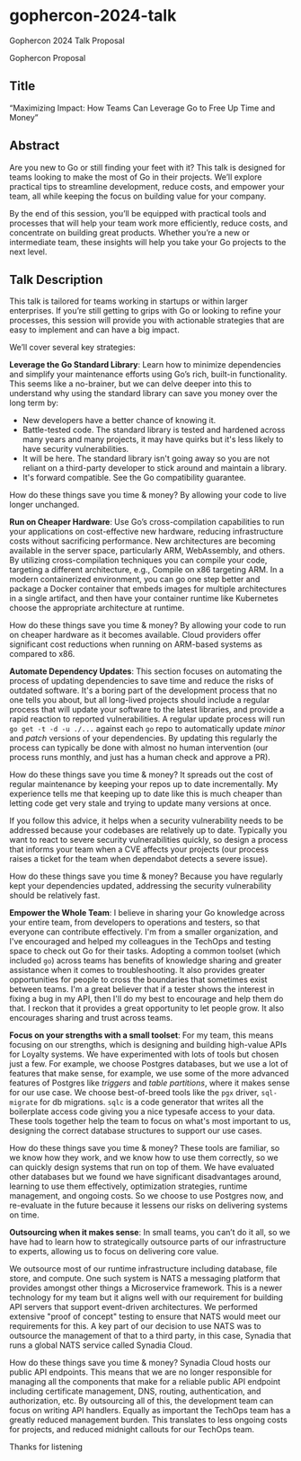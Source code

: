 # gophercon-2024-talk

Gophercon 2024 Talk Proposal

Gophercon Proposal

## Title

“Maximizing Impact: How Teams Can Leverage Go to Free Up Time and Money”

## Abstract

Are you new to Go or still finding your feet with it? This talk is designed for teams looking to make the most of Go in their projects. We’ll explore practical tips to streamline development, reduce costs, and empower your team, all while keeping the focus on building value for your company.

By the end of this session, you’ll be equipped with practical tools and processes that will help your team work more efficiently, reduce costs, and concentrate on building great products. Whether you’re a new or intermediate team, these insights will help you take your Go projects to the next level.

## Talk Description

This talk is tailored for teams working in startups or within larger enterprises. If you’re still getting to grips with Go or looking to refine your processes, this session will provide you with actionable strategies that are easy to implement and can have a big impact.

We’ll cover several key strategies:

**Leverage the Go Standard Library**: Learn how to minimize dependencies and simplify your maintenance efforts using Go’s rich, built-in functionality. This seems like a no-brainer, but we can delve deeper into this to understand why using the standard library can save you money over the long term by:

* New developers have a better chance of knowing it.
* Battle-tested code. The standard library is tested and hardened across many years and many projects, it may have quirks but it's less likely to have security vulnerabilities.
* It will be here. The standard library isn't going away so you are not reliant on a third-party developer to stick around and maintain a library.
* It's forward compatible. See the Go compatibility guarantee.

How do these things save you time & money? By allowing your code to live longer unchanged.

**Run on Cheaper Hardware**: Use Go’s cross-compilation capabilities to run your applications on cost-effective new hardware, reducing infrastructure costs without sacrificing performance. New architectures are becoming available in the server space, particularly ARM, WebAssembly, and others. By utilizing cross-compilation techniques you can compile your code, targeting a different architecture, e.g., Compile on x86 targeting ARM. In a modern containerized environment, you can go one step better and package a Docker container that embeds images for multiple architectures in a single artifact, and then have your container runtime like Kubernetes choose the appropriate architecture at runtime.

How do these things save you time & money? By allowing your code to run on cheaper hardware as it becomes available. Cloud providers offer significant cost reductions when running on ARM-based systems as compared to x86.

**Automate Dependency Updates**: This section focuses on automating the process of updating dependencies to save time and reduce the risks of outdated software. It's a boring part of the development process that no one tells you about, but all long-lived projects should include a regular process that will update your software to the latest libraries, and provide a rapid reaction to reported vulnerabilities. A regular update process will run `go get -t -d -u ./...` against each `go` repo to automatically update _minor_ and _patch_ versions of your dependencies. By updating this regularly the process can typically be done with almost no human intervention (our process runs monthly, and just has a human check and approve a PR).

How do these things save you time & money? It spreads out the cost of regular maintenance by keeping your repos up to date incrementally. My experience tells me that keeping up to date like this is much cheaper than letting code get very stale and trying to update many versions at once.

If you follow this advice, it helps when a security vulnerability needs to be addressed because your codebases are relatively up to date. Typically you want to react to severe security vulnerabilities quickly, so design a process that informs your team when a CVE affects your projects (our process raises a ticket for the team when dependabot detects a severe issue).

How do these things save you time & money? Because you have regularly kept your dependencies updated, addressing the security vulnerability should be relatively fast.

**Empower the Whole Team**: I believe in sharing your Go knowledge across your entire team, from developers to operations and testers, so that everyone can contribute effectively. I'm from a smaller organization, and I've encouraged and helped my colleagues in the TechOps and testing space to check out Go for their tasks. Adopting a common toolset (which included `go`) across teams has benefits of knowledge sharing and greater assistance when it comes to troubleshooting. It also provides greater opportunities for people to cross the boundaries that sometimes exist between teams. I'm a great believer that if a tester shows the interest in fixing a bug in my API, then I'll do my best to encourage and help them do that. I reckon that it provides a great opportunity to let people grow. It also encourages sharing and trust across teams.

**Focus on your strengths with a small toolset**: For my team, this means focusing on our strengths, which is designing and building high-value APIs for Loyalty systems. We have experimented with lots of tools but chosen just a few. For example, we choose Postgres databases, but we use a lot of features that make sense, for example, we use some of the more advanced features of Postgres like _triggers_ and _table partitions_, where it makes sense for our use case. We choose best-of-breed tools like the `pgx` driver, `sql-migrate` for db migrations. `sqlc` is a code generator that writes all the boilerplate access code giving you a nice typesafe access to your data. These tools together help the team to focus on what's most important to us, designing the correct database structures to support our use cases.

How do these things save you time & money? These tools are familiar, so we know how they work, and we know how to use them correctly, so we can quickly design systems that run on top of them. We have evaluated other databases but we found we have significant disadvantages around, learning to use them effectively, optimization strategies, runtime management, and ongoing costs. So we choose to use Postgres now, and re-evaluate in the future because it lessens our risks on delivering systems on time.

**Outsourcing when it makes sense**: In small teams, you can’t do it all, so we have had to learn how to strategically outsource parts of our infrastructure to experts, allowing us to focus on delivering core value.

We outsource most of our runtime infrastructure including database, file store, and compute. One such system is NATS a messaging platform that provides amongst other things a Microservice framework. This is a newer technology for my team but it aligns well with our requirement for building API servers that support event-driven architectures. We performed extensive "proof of concept" testing to ensure that NATS would meet our requirements for this. A key part of our decision to use NATS was to outsource the management of that to a third party, in this case, Synadia that runs a global NATS service called Synadia Cloud.

How do these things save you time & money? Synadia Cloud hosts our public API endpoints. This means that we are no longer responsible for managing all the components that make for a reliable public API endpoint including certificate management, DNS, routing, authentication, and authorization, etc. By outsourcing all of this, the development team can focus on writing API handlers. Equally as important the TechOps team has a greatly reduced management burden. This translates to less ongoing costs for projects, and reduced midnight callouts for our TechOps team.

Thanks for listening